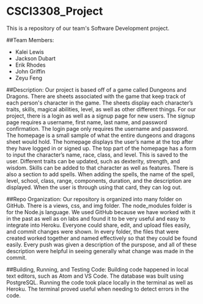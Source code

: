 # CSCI3308_Project
This is a repository of our team's Software Development project.

##Team Members:
- Kalei Lewis
- Jackson Dubart
- Erik Rhodes
- John Griffin
- Zeyu Feng

##Description:
Our project is based off of a game called Dungeons and Dragons. There are sheets associated with the game that keep track of each person's character in the game. The sheets display each character’s traits, skills, magical abilities, level, as well as other different things. For our project, there is a login as well as a signup page for new users. The signup page requires a username, first name, last name, and password confirmation. The login page only requires the username and password. The homepage is a small sample of what the entire dungeons and dragons sheet would hold. The homepage displays the user’s name at the top after they have logged in or signed up. The top part of the homepage has a form to input the character’s name, race, class, and level. This is saved to the user. Different traits can be updated, such as dexterity, strength, and wisdom. Skills can be added to that character as well as features. There is also a section to add spells. When adding the spells, the name of the spell, level, school, class, range, components, duration, and the description are displayed. When the user is through using that card, they can log out. 

##Repo Organization:
Our repository is organized into many folder on GitHub. There is a views, css, and img folder. The node_modules folder is for the Node.js language. We used GitHub because we have worked with it in the past as well as on labs and found it to be very useful and easy to integrate into Heroku. Everyone could share, edit, and upload files easily, and commit changes were shown. In every folder, the files that were created worked together and named effectively so that they could be found easily. Every push was given a description of the purspose, and all of these description were helpful in seeing generally what change was made in the commit.

##Building, Running, and Testing Code:
Building code happened in local text editors, such as Atom and VS Code. The database was built using PostgreSQL. Running the code took place locally in the terminal as well as Heroku. The terminal proved useful when needing to detect errors in the code. 
